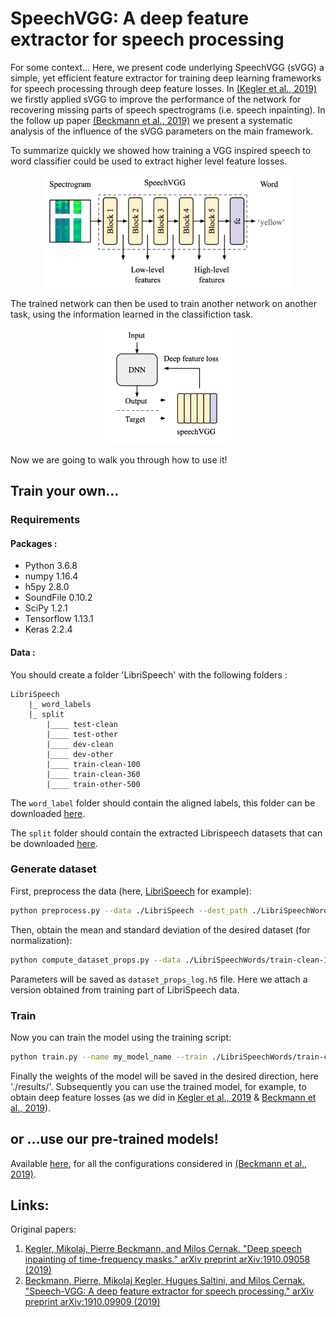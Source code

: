# SpeechVGG: A deep feature extractor for speech processing

For some context... Here, we present code underlying SpeechVGG (sVGG) a simple, yet efficient feature extractor for training deep learning frameworks for speech processing through deep feature losses. In [(Kegler et al., 2019)](https://arxiv.org/pdf/1910.09058.pdf) we firstly applied sVGG to improve the performance of the network for recovering missing parts of speech spectrograms (i.e. speech inpainting). In the follow up paper [(Beckmann et al., 2019)](https://arxiv.org/pdf/1910.09909.pdf) we present a systematic analysis of the influence of the sVGG parameters on the main framework.

To summarize quickly we showed how training a VGG inspired speech to word classifier could be used to extract higher level feature losses.

<p align="center">
<img src="figures/model.png" width="400">
</p>

The trained network can then be used to train another network on another task, using the information learned in the classifiction task.

<p align="center">
<img src="figures/training.png" width="200">
</p>

Now we are going to walk you through how to use it!

## Train your own...

### Requirements

#### Packages :

* Python 3.6.8
* numpy 1.16.4
* h5py 2.8.0
* SoundFile 0.10.2
* SciPy 1.2.1
* Tensorflow 1.13.1
* Keras 2.2.4

#### Data :

You should create a folder 'LibriSpeech' with the following folders :

    LibriSpeech
    	|_ word_labels
    	|_ split
            |____ test-clean
            |____ test-other
            |____ dev-clean
            |____ dev-other
            |____ train-clean-100
            |____ train-clean-360
            |____ train-other-500


The `word_label` folder should contain the aligned labels, this folder can be downloaded [here](https://imperiallondon-my.sharepoint.com/:f:/g/personal/mak616_ic_ac_uk/Elmw8vfVOthKulvON7gylkMBjt0SVHNfHJfjPSKzMPZxtg?e=45VFsQ).

The `split` folder should contain the extracted Librispeech datasets that can be downloaded [here](http://www.openslr.org/12/).

### Generate dataset

First, preprocess the data (here, [LibriSpeech](http://www.openslr.org/12/) for example):

```bash
python preprocess.py --data ./LibriSpeech --dest_path ./LibriSpeechWords
```

Then, obtain the mean and standard deviation of the desired dataset (for normalization):

```bash
python compute_dataset_props.py --data ./LibriSpeechWords/train-clean-100/ --output_folder ./
```

Parameters will be saved as `dataset_props_log.h5` file. Here we attach a version obtained from training part of LibriSpeech data.

### Train

Now you can train the model using the training script:

```bash
python train.py --name my_model_name --train ./LibriSpeechWords/train-clean-100/ --test ./LibriSpeechWords/test-clean/ --weight_path ./results/
```

Finally the weights of the model will be saved in the desired direction, here './results/'. Subsequently you can use the trained model, for example, to obtain deep feature losses (as we did in [Kegler et al., 2019](https://arxiv.org/pdf/1910.09058.pdf) & [Beckmann et al., 2019](https://arxiv.org/pdf/1910.09909.pdf)).

## or ...use our pre-trained models!

Available [here](https://imperiallondon-my.sharepoint.com/:f:/g/personal/mak616_ic_ac_uk/ElEZOqMXQd9DkU38a_1r2yMBu8KFDDnp-bHoiKnHyID6vA?e=ea4aER), for all the configurations considered in [(Beckmann et al., 2019)](https://arxiv.org/pdf/1910.09909.pdf).

## Links:

Original papers:
1. [Kegler, Mikolaj, Pierre Beckmann, and Milos Cernak. "Deep speech inpainting of time-frequency masks." arXiv preprint arXiv:1910.09058 (2019)](https://arxiv.org/pdf/1910.09058.pdf)
2. [Beckmann, Pierre, Mikolaj Kegler, Hugues Saltini, and Milos Cernak. "Speech-VGG: A deep feature extractor for speech processing." arXiv preprint arXiv:1910.09909 (2019)](https://arxiv.org/pdf/1910.09909.pdf)
